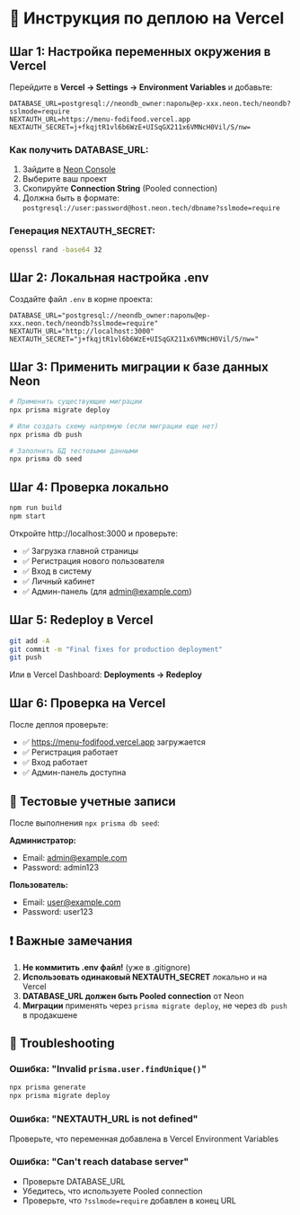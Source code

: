 # 🚀 Инструкция по деплою на Vercel

## Шаг 1: Настройка переменных окружения в Vercel

Перейдите в **Vercel → Settings → Environment Variables** и добавьте:

```env
DATABASE_URL=postgresql://neondb_owner:пароль@ep-xxx.neon.tech/neondb?sslmode=require
NEXTAUTH_URL=https://menu-fodifood.vercel.app
NEXTAUTH_SECRET=j+fkqjtR1vl6b6WzE+UISqGX211x6VMNcH0Vil/S/nw=
```

### Как получить DATABASE_URL:
1. Зайдите в [Neon Console](https://console.neon.tech)
2. Выберите ваш проект
3. Скопируйте **Connection String** (Pooled connection)
4. Должна быть в формате: `postgresql://user:password@host.neon.tech/dbname?sslmode=require`

### Генерация NEXTAUTH_SECRET:
```bash
openssl rand -base64 32
```

## Шаг 2: Локальная настройка .env

Создайте файл `.env` в корне проекта:

```env
DATABASE_URL="postgresql://neondb_owner:пароль@ep-xxx.neon.tech/neondb?sslmode=require"
NEXTAUTH_URL="http://localhost:3000"
NEXTAUTH_SECRET="j+fkqjtR1vl6b6WzE+UISqGX211x6VMNcH0Vil/S/nw="
```

## Шаг 3: Применить миграции к базе данных Neon

```bash
# Применить существующие миграции
npx prisma migrate deploy

# Или создать схему напрямую (если миграции еще нет)
npx prisma db push

# Заполнить БД тестовыми данными
npx prisma db seed
```

## Шаг 4: Проверка локально

```bash
npm run build
npm start
```

Откройте http://localhost:3000 и проверьте:
- ✅ Загрузка главной страницы
- ✅ Регистрация нового пользователя
- ✅ Вход в систему
- ✅ Личный кабинет
- ✅ Админ-панель (для admin@example.com)

## Шаг 5: Redeploy в Vercel

```bash
git add -A
git commit -m "Final fixes for production deployment"
git push
```

Или в Vercel Dashboard: **Deployments → Redeploy**

## Шаг 6: Проверка на Vercel

После деплоя проверьте:
- ✅ https://menu-fodifood.vercel.app загружается
- ✅ Регистрация работает
- ✅ Вход работает
- ✅ Админ-панель доступна

## 🔐 Тестовые учетные записи

После выполнения `npx prisma db seed`:

**Администратор:**
- Email: admin@example.com
- Password: admin123

**Пользователь:**
- Email: user@example.com
- Password: user123

## ❗ Важные замечания

1. **Не коммитить .env файл!** (уже в .gitignore)
2. **Использовать одинаковый NEXTAUTH_SECRET** локально и на Vercel
3. **DATABASE_URL должен быть Pooled connection** от Neon
4. **Миграции** применять через `prisma migrate deploy`, не через `db push` в продакшене

## 🐛 Troubleshooting

### Ошибка: "Invalid `prisma.user.findUnique()`"
```bash
npx prisma generate
npx prisma migrate deploy
```

### Ошибка: "NEXTAUTH_URL is not defined"
Проверьте, что переменная добавлена в Vercel Environment Variables

### Ошибка: "Can't reach database server"
- Проверьте DATABASE_URL
- Убедитесь, что используете Pooled connection
- Проверьте, что `?sslmode=require` добавлен в конец URL
